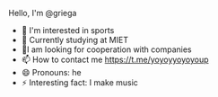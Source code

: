 Hello, I'm @griega
- 👀 I'm interested in sports
- 🌱 Currently studying at MIET
- 💞️I am looking for cooperation with companies
- 📫 How to contact me https://t.me/yoyoyyoyoyoup
- 😄 Pronouns: he
- ⚡ Interesting fact: I make music

<!---
griega/griega is a ✨ special ✨ repository because its `README.md` (this file) appears on your GitHub profile.
You can click the Preview link to take a look at your changes.
--->

